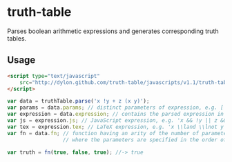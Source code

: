 truth-table
===========

Parses boolean arithmetic expressions and generates corresponding truth tables.

Usage
-----

```html
<script type="text/javascript"
	src="http://dylon.github.com/truth-table/javascripts/v1.1/truth-table.js">
</script>
```

```javascript
var data = truthTable.parse('x !y + z (x y)');
var params = data.params; // distinct parameters of expression, e.g. ['x', 'y', 'z']
var expression = data.expression; // contains the parsed expression in various forms
var js = expression.js; // JavaScript expression, e.g. 'x && !y || z && (x && y)'
var tex = expression.tex; // LaTeX expression, e.g. 'x \\land \\lnot y \\lor z \\land \\left(x \\land y\\right)'
var fn = data.fn; // function having an arity of the number of parameters,
                  // where the parameters are specified in the order of params.

var truth = fn(true, false, true); //-> true
```
